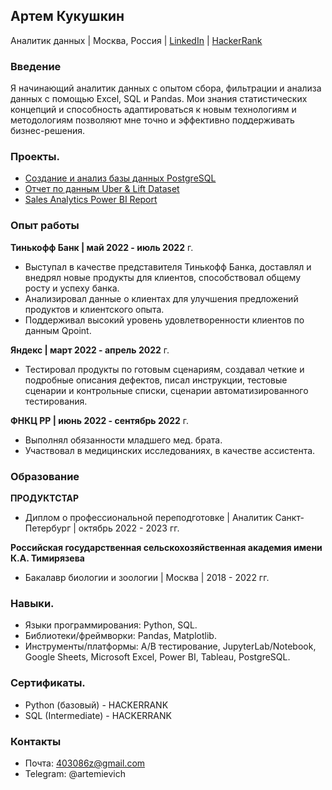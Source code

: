 ## Артем Кукушкин

Аналитик данных | Москва, Россия | [LinkedIn](https://www.linkedin.com/in/artem-kukushkin-a8b28220b/) | [HackerRank](https://www.hackerrank.com/403086z)

### Введение 

Я начинающий аналитик данных с опытом сбора, фильтрации и анализа данных с помощью Excel, SQL и Pandas. Мои знания статистических концепций и способность адаптироваться к новым технологиям и методологиям позволяют мне точно и эффективно поддерживать бизнес-решения.

### Проекты.

* [Создание и анализ базы данных PostgreSQL](https://github.com/ArtemKukushkin/LegoLego)
* [Отчет по данным Uber & Lift Dataset](https://github.com/ArtemKukushkin/Uber-Lyft-report)
* [Sales Analytics Power BI Report](https://github.com/ArtemKukushkin/Sales_Analytics)

### Опыт работы

**Тинькофф Банк | май 2022 - июль 2022** г.

* Выступал в качестве представителя Тинькофф Банка, доставлял и внедрял новые продукты для клиентов, способствовал общему росту и успеху банка.
* Анализировал данные о клиентах для улучшения предложений продуктов и клиентского опыта.
* Поддерживал высокий уровень удовлетворенности клиентов по данным Qpoint.

**Яндекс | март 2022 - апрель 2022** г.

* Тестировал продукты по готовым сценариям, создавал четкие и подробные описания дефектов, писал инструкции, тестовые сценарии и контрольные списки, сценарии автоматизированного тестирования.

**ФНКЦ РР |  июнь 2022 - сентябрь 2022** г.

* Выполнял обязанности младшего мед. брата.
* Участвовал в медицинских исследованиях, в качестве ассистента.

### Образование

**ПРОДУКТСТАР**  
* Диплом о профессиональной переподготовке | Аналитик Санкт-Петербург | октябрь 2022 - 2023 гг.

**Российская государственная сельскохозяйственная академия имени К.А. Тимирязева**  
* Бакалавр биологии и зоологии | Москва | 2018 - 2022 гг.

### Навыки.

* Языки программирования: Python, SQL.
* Библиотеки/фреймворки: Pandas, Matplotlib.
* Инструменты/платформы: A/B тестирование, JupyterLab/Notebook, Google Sheets, Microsoft Excel, Power BI, Tableau, PostgreSQL.

### Сертификаты.

* Python (базовый) - HACKERRANK  
* SQL (Intermediate) - HACKERRANK


### Контакты
* Почта: 403086z@gmail.com
* Telegram: @artemievich
<!--
**kapmagen/kapmagen** is a ✨ _special_ ✨ repository because its `README.md` (this file) appears on your GitHub profile.

Here are some ideas to get you started:

- 🔭 I’m currently working on ...
- 🌱 I’m currently learning ...
- 👯 I’m looking to collaborate on ...
- 🤔 I’m looking for help with ...
- 💬 Ask me about ...
- 📫 How to reach me: ...
- 😄 Pronouns: ...
- ⚡ Fun fact: ...
-->
